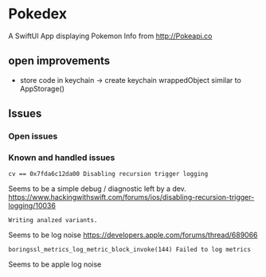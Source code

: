 # Pokedex
A SwiftUI App displaying Pokemon Info from http://Pokeapi.co

## open improvements
* store code in keychain -> create keychain wrappedObject similar to AppStorage()

## Issues
### Open issues 

### Known and handled issues
```
cv == 0x7fda6c12da00 Disabling recursion trigger logging
```
Seems to be a simple debug / diagnostic left by a dev. https://www.hackingwithswift.com/forums/ios/disabling-recursion-trigger-logging/10036

```
Writing analzed variants.
```
Seems to be log noise https://developers.apple.com/forums/thread/689066

```
boringssl_metrics_log_metric_block_invoke(144) Failed to log metrics
```
Seems to be apple log noise